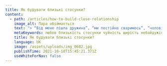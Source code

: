 ```yaml
---
title: Як будувати близькі стосунки?
content:
  - path: /articles/how-to-build-close-relationship
    image_alt: Пара обіймається
    text: "> “Від мене пішла дружина”, “ми постійно сваримось”, “чоловік мені зраджує”, “мій хлопець мене ігнорує” і це ще не всі запити щодо стосунків з якими до мене звертаються.\n\nДалеко не кожному з нас пощастило зростати в сім’ї, сповненої любові та гармонії. Ми могли бути свідками сварок, бійок, зрад, розлучень, дистанційних стосунків тощо. У результаті не маємо моделі добрих стосунків і коли зустрічаємо кохану людину, на жаль, можемо повторити долю батьків, а може й дідів чи прадідів.\n\nМоже здаватись що це якесь сімейне прокляття. Але насправді – це патерни поведінки, яких ми автоматично навчаємося з тих стосунків, в яких зростаємо.\n\nЩо робити якщо моделі добрих стосунків не було, а хочеться їх побудувати чи хоча б не зруйнувати те що є? Адже любов така сама базова людська потреба як вода чи повітря.\n\nДавайте розбиратись разом. Разом з Сью Джонсон – засновницею емоційно-фокусованої терапії, яка вже більше 30 років допомагає парам та сім’ям будувати близькі стосунки і лікувати рани прив’язаності.\n\nУ керівництві для пар “Обійми мене сильніше”, Сью згадує, що основою тривалих і міцних стосунків є **емоційна чутливість, яка складається з трьох частин:**\n\n## Чуйність: чи можу я розраховувати на емоційний відгук з твого боку?\n\nЦе означає бути налаштованим на партнера. Показувати якими важливими є емоції коханої людини, особливо ті, які викликані базовою потребою в прив’язаності і страхом її втратити. Ми всі так чи інакше боїмося втратити дорогу нам людину.\n\nПриймати і не знецінювати емоційні сигнали, які передає партнер. Втішати і піклуватися про партнера, якщо він чи вона цього потребує.\n\nЧуйність партнера – дозволяє легше пережити біль і зцілює нас на емоційному та фізичному рівні.\n\n## Небайдужість: чи знаю я, що ти будеш цінувати мене і залишишся поряд?\n\n“Небайдужість” трактується у словниках як “зацікавленість”, “залученість”, “участь”, “захопленість” і навіть “одержимість”. Це особлива форма уваги, яку приділяємо лише коханим. На таких людей довше дивляться, їх частіше торкаються. Партнери нерідко описують цей стан як “емоційну присутність”.\n\n## Щирість: ти поряд?\n\nЦе означає залишатись відкритим для партнера навіть у випадках сумнівів і невпевненості. Часто доводиться боротися зі своїми емоціями, щоб вони не тяжіли над нами. Щирість дозволяє подолати роз’єднаність і налаштуватися на сигнали прив’язаності, які передає партнер.\n\nКрок за кроком, проявляючи чуйність, щирість і небайдужість до себе та інших ми розвиваємо свою емоційну чутливість і вчимося будувати близькі стосунки ![\U0001F970](https://static.xx.fbcdn.net/images/emoji.php/v9/tea/1/16/1f970.png)\n\nЛюбові вам ![❤️](https://static.xx.fbcdn.net/images/emoji.php/v9/t6c/1/16/2764.png)\n\nВаша, психолог Олеся Боруйко ![☺️](https://static.xx.fbcdn.net/images/emoji.php/v9/tfb/1/16/263a.png)"
    metaKeywords: любов близькість стосунки чуйність щирість небайдужість
    title: Як будувати близькі стосунки?
    language: UK
    image: /assets/uploads/img_0602.jpg
    publishTime: 2021-10-18T15:45:21.371Z
    useWhiteForNav: false
---
```

